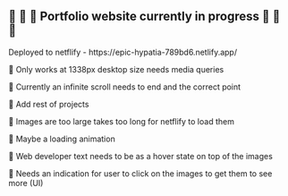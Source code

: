 ## 🚧 🚧 🚧 Portfolio website currently in progress 🚧 🚧 🚧  
<p>Deployed to netflify - https://epic-hypatia-789bd6.netlify.app/ </p>
<p>🍩 Only works at 1338px desktop size needs media queries</p>
<p>🍩 Currently an infinite scroll needs to end and the correct point</p>
<p>🍩 Add rest of projects</p>
<p>🍩 Images are too large takes too long for netflify to load them</p>
<p>🍩 Maybe a loading animation</p>
<p>🍩 Web developer text needs to be as a hover state on top of the images</p>
<p>🍩 Needs an indication for user to click on the images to get them to see more (UI)</p>
